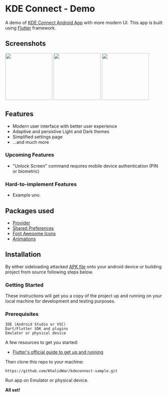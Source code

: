 # KDE Connect - Demo

A demo of [KDE Connect Android App](https://github.com/KDE/kdeconnect-android) with more modern UI. This app is built using [Flutter](https://flutter.dev) framework.

## Screenshots
<img src="https://github.com/KhalidWar/kdeconnect-sample/blob/master/assets/screenshots/send_files.jpg" width="150"> <img src="https://github.com/KhalidWar/kdeconnect-sample/blob/master/assets/screenshots/media_control.jpg" width="150"> <img src="https://github.com/KhalidWar/kdeconnect-sample/blob/master/assets/screenshots/send_files_night.jpg" width="150"> 


## Features
- Modern user interface with better user experience
- Adaptive and persistive Light and Dark themes
- Simplified settings page
- ...and much more

### Upcoming Features
- "Unlock Screen" command requires mobile device authentication (PIN or biometric)

### Hard-to-implement Features
- Example uno.


## Packages used
- [Provider](https://pub.dev/packages/provider)
- [Shared Preferences](https://pub.dev/packages/shared_preferences)
- [Font Awesome Icons](https://pub.dev/packages/font_awesome_flutter)
- [Animations](https://pub.dev/packages/animations)


## Installation
By either sideloading attacked [APK file](https://github.com/KhalidWar/kdeconnect-sample/releases) onto your android device or building project from source following steps below.

### Getting Started
These instructions will get you a copy of the project up and running on your local machine for development and testing purposes.

### Prerequisites
```
IDE (Android Studio or VSC)
Dart/Flutter SDK and plugins
Emulator or physical device
```

A few resources to get you started:
- [Flutter's official guide to get up and running](https://flutter.dev/docs/get-started/install)

Then clone this repo to your machine:

`https://github.com/KhalidWar/kdeconnect-sample.git`

Run app on Emulator or physical device.

**All set!**
